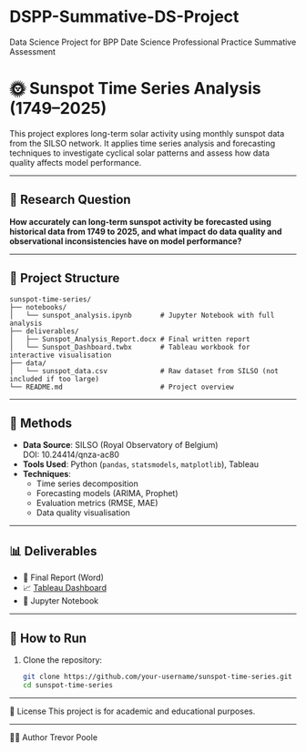 # DSPP-Summative-DS-Project
Data Science Project for BPP Date Science Professional Practice Summative Assessment

# 🌞 Sunspot Time Series Analysis (1749–2025)

This project explores long-term solar activity using monthly sunspot data from the SILSO network. It applies time series analysis and forecasting techniques to investigate cyclical solar patterns and assess how data quality affects model performance.

---

## 📌 Research Question

**How accurately can long-term sunspot activity be forecasted using historical data from 1749 to 2025, and what impact do data quality and observational inconsistencies have on model performance?**

---

## 📁 Project Structure

```
sunspot-time-series/
├── notebooks/
│   └── sunspot_analysis.ipynb       # Jupyter Notebook with full analysis
├── deliverables/
│   ├── Sunspot_Analysis_Report.docx # Final written report
│   └── Sunspot_Dashboard.twbx       # Tableau workbook for interactive visualisation
├── data/
│   └── sunspot_data.csv             # Raw dataset from SILSO (not included if too large)
└── README.md                        # Project overview
```

---

## 🧪 Methods

- **Data Source**: SILSO (Royal Observatory of Belgium)  
  DOI: 10.24414/qnza-ac80
- **Tools Used**: Python (`pandas`, `statsmodels`, `matplotlib`), Tableau
- **Techniques**:
  - Time series decomposition
  - Forecasting models (ARIMA, Prophet)
  - Evaluation metrics (RMSE, MAE)
  - Data quality visualisation

---

## 📊 Deliverables

- 📄 Final Report (Word)
- 📈 [Tableau Dashboard](deliverables/Sunspot_Dashboard.twbx)
- 🧪 Jupyter Notebook

---

## 🚀 How to Run

1. Clone the repository:
   ```bash
   git clone https://github.com/your-username/sunspot-time-series.git
   cd sunspot-time-series

---

📌 License
This project is for academic and educational purposes.

---

🙋‍♂️ Author
Trevor Poole
